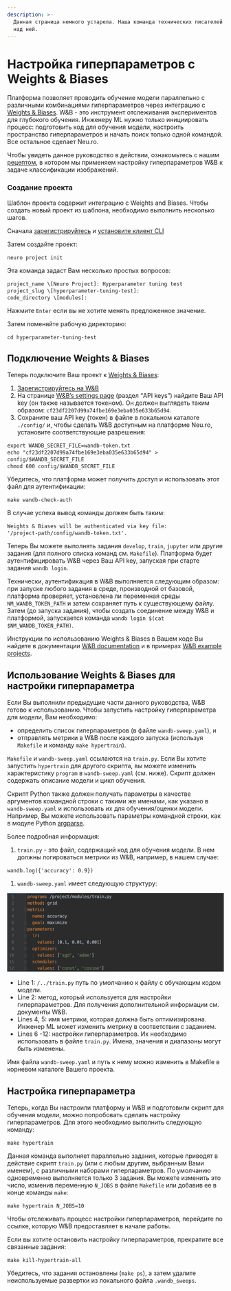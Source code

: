 ```yaml
---
description: >-
  Данная страница немного устарела. Наша команда технических писателей работает
  над ней.
---
```


# Настройка гиперпараметров с Weights & Biases

Платформа позволяет проводить обучение модели параллельно с различными комбинациями гиперпараметров через интеграцию с [Weights & Biases](https://www.wandb.com/). W&B - это инструмент отслеживания экспериментов для глубокого обучения. Инженеру ML нужно только инициировать процесс: подготовить код для обучения модели, настроить пространство гиперпараметров и начать поиск только одной командой. Все остальное сделает Neu.ro.

Чтобы увидеть данное руководство в действии, ознакомьтесь с нашим [рецептом](https://github.com/neuromation/ml-recipe-hyperparam-wandb), в котором мы применяем настройку гиперпараметров W&B к задаче классификации изображений.

### Создание проекта

Шаблон проекта содержит интеграцию с Weights and Biases. Чтобы создать новый проект из шаблона, необходимо выполнить несколько шагов.

Сначала [зарегистрируйтесь](https://neu.ro/) и [установите клиент CLI](https://docs.neu.ro/getting-started#installing-cli)

Затем создайте проект:

```text
neuro project init
```

Эта команда задаст Вам несколько простых вопросов:

```text
project_name \[Neuro Project]: Hyperparameter tuning test
project_slug \[hyperparameter-tuning-test]:
code_directory \[modules]:
```

Нажмите `Enter` если вы не хотите менять предложенное значение.

Затем поменяйте рабочую директорию:

```text
cd hyperparameter-tuning-test
```

## Подключение Weights & Biases

Теперь подключите Ваш проект к [Weights & Biases](https://www.wandb.com/):

1. [Зарегистрируйтесь на W&B](https://app.wandb.ai/login?signup=true)
2. На странице  [W&B’s settings page](https://app.wandb.ai/settings) \(раздел “API keys”\) найдите Ваш API key \(он также называется токеном\). Он должен выглядеть таким образом: `cf23df2207d99a74fbe169e3eba035e633b65d94`.
3. Сохраните ваш API key \(токен\) в файле в локальном каталоге `./config/` и, чтобы сделать W&B доступным на платформе Neu.ro, установите соответствующие разрешения:

```text
export WANDB_SECRET_FILE=wandb-token.txt
echo "cf23df2207d99a74fbe169e3eba035e633b65d94" > config/$WANDB_SECRET_FILE
chmod 600 config/$WANDB_SECRET_FILE
```

Убедитесь, что платформа может получить доступ и использовать этот файл для аутентификации:

```text
make wandb-check-auth
```

В случае успеха вывод команды должен быть таким:

```text
Weights & Biases will be authenticated via key file:
'/project-path/config/wandb-token.txt'.
```

Теперь Вы можете выполнять задания `develop`, `train`, `jupyter` или другие задания \(для полного списка команд см. `Makefile`\). Платформа будет аутентифицировать W&B через Ваш API key, запуская при старте задания `wandb login`.

Технически, аутентификация в W&B выполняется следующим образом: при запуске любого задания в среде, производной от базовой, платформа проверяет, установлена ли переменная среды `NM_WANDB_TOKEN_PATH` и затем сохраняет путь к существующему файлу. Затем \(до запуска задания\), чтобы создать соединение между W&B и платформой, запускается команда `wandb login $(cat $NM_WANDB_TOKEN_PATH)`.

Инструкции по использованию Weights & Biases в Вашем коде Вы найдете в документации [W&B documentation](https://docs.wandb.com/library/api/examples) и в примерах [W&B example projects](https://github.com/wandb/examples).

## Использование Weights & Biases для настройки гиперпараметра

Если Вы выполнили предыдущие части данного руководства, W&B готово к использованию. Чтобы запустить настройку гиперпараметра для модели, Вам необходимо:

* определить список гиперпараметров \(в файле `wandb-sweep.yaml`\), и
* отправлять метрики в W&B после каждого запуска \(используя `Makefile` и команду `make hypertrain`\).

`Makefile` и `wandb-sweep.yaml` ссылаются на `train.py`. Если Вы хотите запустить `hypertrain` для другого скрипта, вы можете изменить характеристику `program` в `wandb-sweep.yaml` \(см. ниже\). Скрипт должен содержать описание модели и цикл обучения.

Скрипт Python также должен получать параметры в качестве аргументов командной строки с такими же именами, как указано в `wandb-sweep.yaml` и использовать их для обучения/оценки модели. Например, Вы можете использовать параметры командной строки, как в модуле Python [argparse](https://docs.python.org/3/library/argparse.html).

Более подробная информация:

1. `train.py` - это файл, содержащий код для обучения модели. В нем должны логироваться метрики из W&B, например, в нашем случае:

```text
wandb.log({'accuracy': 0.9})
```

1. `wandb-sweep.yaml` имеет следующую структуру:

![wandb-sweep.yaml example](../.gitbook/assets/wandb-yaml.png)

* Line 1: `/../train.py` путь по умолчанию к файлу с обучающим кодом модели.
* Line 2: метод, который используется для настройки гиперпараметров. Для получения дополнительной информации см. документы W&B.
* Lines 4, 5: имя метрики, которая должна быть оптимизирована. Инженер ML может изменить метрику в соответствии с заданием.
* Lines 6 -12: настройки гиперпараметров. Их необходимо использовать в файле `train.py`. Имена, значения и диапазоны могут быть изменены.

Имя файла `wandb-sweep.yaml` и путь к нему можно изменить в Makefile в корневом каталоге Вашего проекта.

## Настройка гиперпараметра

Теперь, когда Вы настроили платформу и W&B и подготовили скрипт для обучения модели, можно попробовать сделать настройку гиперпараметров. Для этого необходимо выполнить следующую команду:

```text
make hypertrain
```

Данная команда выполняет параллельно задания, которые приводят в действие скрипт `train.py` \(или с любым другим, выбранным Вами именем\), с различными наборами гиперпараметров. По умолчанию одновременно выполняется только 3 задания. Вы можете изменить это число, изменив переменную `N_JOBS` в файле `Makefile` или добавив ее в конце команды `make`:

```text
make hypertrain N_JOBS=10
```

Чтобы отслеживать процесс настройки гиперпараметров, перейдите по ссылке, которую W&B предоставляет в начале работы.

Если вы хотите остановить настройку гиперпараметров, прекратите все связанные задания:

```text
make kill-hypertrain-all
```

Убедитесь, что задания остановлены \(`make ps`\), а затем удалите неиспользуемые развертки из локального файла `.wandb_sweeps`.


